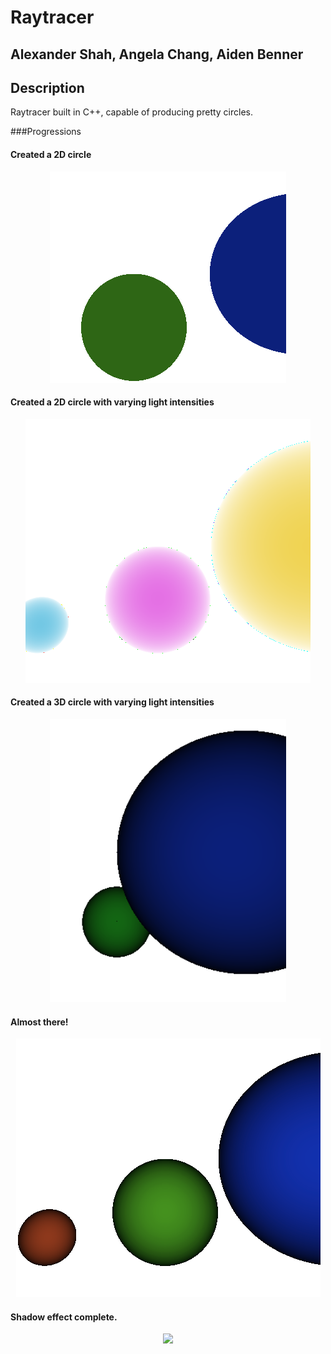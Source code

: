 
# Raytracer
## Alexander Shah, Angela Chang, Aiden Benner

## Description
Raytracer built in C++, capable of producing pretty circles.

###Progressions

#### Created a 2D circle
<p align="center">
  <img src="images/progression0.png">
</p>

#### Created a 2D circle with varying light intensities
<p align="center">
  <img src="images/progression1.png">
</p>

#### Created a 3D circle with varying light intensities
<p align="center">
  <img src="images/progression2.png">
</p>

#### Almost there!
<p align="center">
  <img src="images/progression3.png">
</p>

#### Shadow effect complete.
<p align="center">
  <img src="https://puu.sh/uDBaY/7c9782375e.png">
</p>


